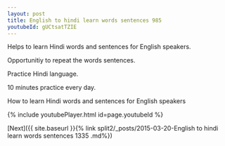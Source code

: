 ```yaml
---
layout: post
title: English to hindi learn words sentences 985 
youtubeId: gUCtsatTZIE
---
```

 
 
Helps to learn Hindi words and sentences for English speakers.

Opportunitiy to repeat the words sentences. 

Practice Hindi language. 
 
10 minutes practice every day. 
 
How to learn Hindi words and sentences for English speakers 
 
{% include youtubePlayer.html id=page.youtubeId %}
 
 
[Next]({{ site.baseurl }}{% link  split2/_posts/2015-03-20-English to hindi learn words sentences 1335 .md%})
 
